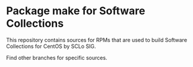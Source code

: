 # Package make for Software Collections

This repository contains sources for RPMs that are used
to build Software Collections for CentOS by SCLo SIG.

Find other branches for specific sources.
